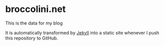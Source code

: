 broccolini.net
=========

This is the data for my blog

It is automatically transformed by [Jekyll](http://github.com/mojombo/jekyll) into a static site whenever I push this repository to GitHub.
